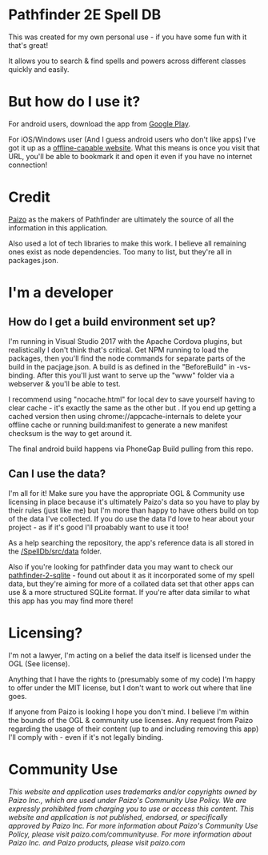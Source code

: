 # Pathfinder 2E Spell DB

This was created for my own personal use - if you have some fun with it that's great!

It allows you to search & find spells and powers across different classes quickly and easily.

# But how do I use it?

For android users, download the app from [Google Play](https://play.google.com/store/apps/details?id=com.fyjham_ts.pathfinder_2e_spell_db).

For iOS/Windows user (And I guess android users who don't like apps) I've got it up as a [offline-capable website](https://fyjham-ts.github.io/Pathfinder-2E-Spell-DB). What this means is once you visit that URL, you'll be able to bookmark it and open it even if you have no internet connection!

# Credit
[Paizo](http://www.paizo.com) as the makers of Pathfinder are ultimately the source of all the information in this application.

Also used a lot of tech libraries to make this work. I believe all remaining ones exist as node dependencies. Too many to list, but they're all in packages.json.

# I'm a developer

## How do I get a build environment set up?

I'm running in Visual Studio 2017 with the Apache Cordova plugins, but realistically I don't think that's critical. Get NPM running to load the packages, then you'll find the node commands for separate parts of the build in the pacjage.json. A build is as defined in the "BeforeBuild" in -vs-binding. After this you'll just want to serve up the "www" folder via a webserver & you'll be able to test.

I recommend using "nocache.html" for local dev to save yourself having to clear cache - it's exactly the same as the other but . If you end up getting a cached version then using chrome://appcache-internals to delete your offline cache or running build:manifest to generate a new manifest checksum is the way to get around it.

The final android build happens via PhoneGap Build pulling from this repo.

## Can I use the data?

I'm all for it! Make sure you have the appropriate OGL & Community use licensing in place because it's ultimately Paizo's data so you have to play by their rules (just like me) but I'm more than happy to have others build on top of the data I've collected. If you do use the data I'd love to hear about your project - as if it's good I'll proabably want to use it too!

As a help searching the repository, the app's reference data is all stored in the [/SpellDb/src/data](https://github.com/fyjham-ts/Pathfinder-2E-Spell-DB/tree/master/SpellDB/src/data]/SpellDb/src/data) folder.

Also if you're looking for pathfinder data you may want to check our [pathfinder-2-sqlite](https://gitlab.com/jrmiller82/pathfinder-2-sqlite) - found out about it as it incorporated some of my spell data, but they're aiming for more of a collated data set that other apps can use & a more structured SQLite format. If you're after data similar to what this app has you may find more there!

# Licensing?
I'm not a lawyer, I'm acting on a belief the data itself is licensed under the OGL (See license).

Anything that I have the rights to (presumably some of my code) I'm happy to offer under the MIT license, but I don't want to work out where that line goes.

If anyone from Paizo is looking I hope you don't mind. I believe I'm within the bounds of the OGL & community use licenses. Any request from Paizo regarding the usage of their content (up to and including removing this app) I'll comply with - even if it's not legally binding.

# Community Use
*This website and application uses trademarks and/or copyrights owned by Paizo Inc., which are used under Paizo's Community Use Policy. We are expressly prohibited from charging you to use or access this content. This website and application is not published, endorsed, or specifically approved by Paizo Inc. For more information about Paizo's Community Use Policy, please visit paizo.com/communityuse. For more information about Paizo Inc. and Paizo products, please visit paizo.com*
